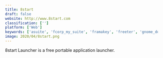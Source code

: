 ```yaml
---
title: 8start
draft: false 
website: http://www.8start.com
classification: ['']
platform: ['Web']
keywords: ['asuite', 'fcorp_my_suite', 'framakey', 'freeter', 'gnome_do', 'liberkey', 'lupo_pensuite', 'pstart', 'portal', 'prayaya_v3', 'quick_cliq', 'start_menu_reviver', 'start10', 'start8', 'startisback', 'symenu', 'the_portable_freeware_collection', 'winpenpack']
image: 2020/04/8start.png
---
```

8start Launcher is a free portable application launcher.